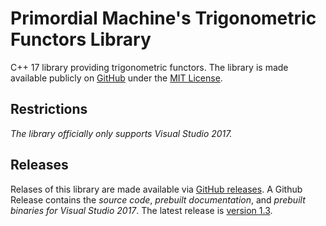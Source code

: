 # Primordial Machine's Trigonometric Functors Library
C++ 17 library providing trigonometric functors.
The library is made available publicly on [GitHub](https://github.com/primordialmachine/trigonometric-functors) under the [MIT License](https://github.com/primordialmachine/trigonometric-functors/blob/master/LICENSE).

## Restrictions
*The library officially only supports Visual Studio 2017.*

## Releases
Relases of this library are made available via [GitHub releases](https://github.com/primordialmachine/trigonometric-functors/releases/). A Github Release contains the *source code*, *prebuilt documentation*, and *prebuilt binaries for Visual Studio 2017*. The latest release is [version 1.3](https://github.com/primordialmachine/trigonometric-functors/releases/latest).
